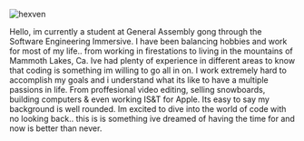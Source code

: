 ![hexven](https://github.com/kxiside/kxiside/assets/140428142/d39c2940-82bd-4f0d-b850-2079fae7271f)

Hello, im currently a student at General Assembly gong through the Software Engineering Immersive. I have been balancing hobbies and work for most of my life.. from working in firestations to living in the mountains of Mammoth Lakes, Ca. Ive had plenty of experience in different areas to know that coding is something im willing to go all in on. I work extremely hard to accomplish my goals and i understand what its like to have a multiple passions in life. From proffesional video editing, selling snowboards, building computers & even working IS&T for Apple. Its easy to say my background is well rounded.
Im excited to dive into the world of code with no looking back.. this is is something ive dreamed of having the time for and now is better than never.
